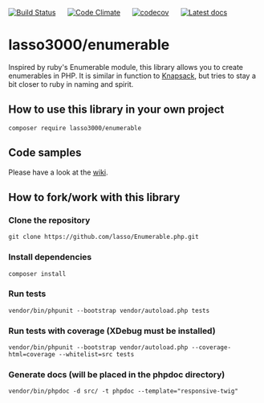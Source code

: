 [![Build Status](https://travis-ci.org/lasso/Enumerable.php.svg?branch=master)](https://travis-ci.org/lasso/Enumerable.php)
&nbsp;&nbsp;&nbsp;&nbsp;
[![Code Climate](https://codeclimate.com/github/lasso/Enumerable.php/badges/gpa.svg)](https://codeclimate.com/github/lasso/Enumerable.php)
&nbsp;&nbsp;&nbsp;&nbsp;
[![codecov](https://codecov.io/gh/lasso/Enumerable.php/branch/master/graph/badge.svg)](https://codecov.io/gh/lasso/Enumerable.php)
&nbsp;&nbsp;&nbsp;&nbsp;
[![Latest docs](https://img.shields.io/badge/docs-latest-brightgreen.svg?style=flat)](https://docs.lassoweb.se/Enumerable.php)

# lasso3000/enumerable

Inspired by ruby's Enumerable module, this library allows you to create enumerables in PHP. It is similar in function to
[Knapsack](https://dusankasan.github.io/Knapsack/), but tries to stay a bit closer to ruby in naming and spirit.

## How to use this library in your own project
`composer require lasso3000/enumerable`

## Code samples
Please have a look at the [wiki](https://github.com/lasso/Enumerable.php/wiki).

## How to fork/work with this library

### Clone the repository
`git clone https://github.com/lasso/Enumerable.php.git`

### Install dependencies
`composer install`

### Run tests
`vendor/bin/phpunit --bootstrap vendor/autoload.php tests`

### Run tests with coverage (XDebug must be installed)
`vendor/bin/phpunit --bootstrap vendor/autoload.php --coverage-html=coverage --whitelist=src tests`

### Generate docs (will be placed in the phpdoc directory)
`vendor/bin/phpdoc -d src/ -t phpdoc --template="responsive-twig"`
